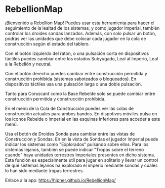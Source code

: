 # RebellionMap
¡Bienvenido a Rebellion Map! Puedes usar esta herramienta para hacer el seguimiento de la lealtad de los sistemas, y
como jugador Imperial, también controlar los droides sondas lanzados. Además, con solo pulsar un botón,
podrás ver las unidades que debe colocar cada jugador en la cola de construcción según el estado del tablero.

Con el botón izquierdo del ratón, o una pulsación corta en dispositivos táctiles puedes cambiar entre los estados
Subyugado</span>, Leal al Imperio, Leal a la Rebelión y neutral.

Con el botón derecho puedes cambiar entre construcción permitida y construcción prohibida (sistemas saboteados o bloqueados).
En dispositivos táctiles usa una pulsación larga o una doble pulsación.

Tanto para Coruscant como la Base Rebelde solo se puede cambiar entre construcción permitida y construcción prohibida.

En el menú de la Cola de Construcción puedes ver las colas de construcción actuales para ambos bandos. En dispotivos móviles pulsa en los iconos Rebelde o Imperial en las esquinas inferiores para acceder a este menú.

Usa el botón de Droides Sonda</span> para cambiar entre las vistas de Construcción y Sondas. En en la vista de Sondas el jugador Imperial puede indicar los sistemas como "Explorados" pulsando sobre ellos. Para los sistemas lejanos, también se puede indicar "Tropas sobre el terreno cuando" haya unidades terrestres Imperiales presentes en dicho sistema. Esta función es especialmente util para jugar en solitario y llevar un control de qué sistemas lejanos ha explorado el imperio mediante sondas y cuales lo han sido mediante tropas terrestres.

Enlace a la app: https://hipher.github.io/RebellionMap/

